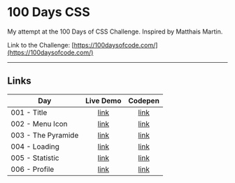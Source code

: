 # 100 Days CSS

My attempt at the 100 Days of CSS Challenge. Inspired by Matthais Martin.

Link to the Challenge: [https://100daysofcode.com/](https://100daysofcode.com/)

---
## Links

| Day | Live Demo | Codepen |
| --- | :---: | :---: |
| 001 - Title | [link](https://adith-a-danthi.github.io/100-Days-CSS/001-Title/) | [link](https://codepen.io/adith-a-danthi/pen/poWYPoL) |
| 002 - Menu Icon | [link](https://adith-a-danthi.github.io/100-Days-CSS/002-MenuIcon/) | [link](https://codepen.io/adith-a-danthi/pen/ZEXPqrw) |
| 003 - The Pyramide |  [link](https://adith-a-danthi.github.io/100-Days-CSS/003-ThePyramide/) | [link](https://codepen.io/adith-a-danthi/pen/YzrMaWV) |
| 004 - Loading | [link](https://adith-a-danthi.github.io/100-Days-CSS/004-Loading/) | [link](https://codepen.io/adith-a-danthi/pen/OJxeJov) |
| 005 - Statistic | [link](https://adith-a-danthi.github.io/100-Days-CSS/005-Statistic/) | [link](https://codepen.io/adith-a-danthi/pen/PoJMpoE) |
| 006 - Profile | [link](https://adith-a-danthi.github.io/100-Days-CSS/006-Profile/) | [link](https://codepen.io/adith-a-danthi/pen/abLepgz) |
